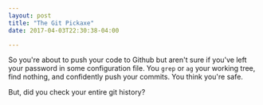 ```yaml
---
layout: post
title: "The Git Pickaxe"
date: 2017-04-03T22:30:38-04:00

---
```

So you're about to push your code to Github but aren't sure if you've left your
password in some configuration file. You `grep` or `ag` your working tree, find
nothing, and confidently push your commits. You think you're safe.

But, did you check your entire git history?

